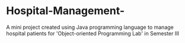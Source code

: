# Hospital-Management-
A mini project created using Java programming language to manage hospital patients for 'Object-oriented Programming Lab' in Semester III
